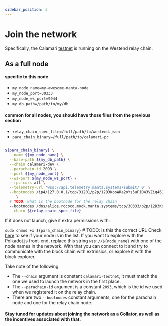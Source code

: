 ```yaml
---
sidebar_position: 3
---
```


# Join the network

Specifically, the Calamari [testnet](https://telemetry.manta.systems/#list/Calamari%20Parachain%20Testnet) is running on the Westend relay chain.

## As a full node

#### specific to this node
  - ``my_node_name=my-awesome-manta-node``
  - ``my_node_port=30333``
  - ``my_node_ws_port=9944``
  - ``my_db_path=/path/to/my/db``

#### common for all nodes, you should have those files from the previous section
  - ``relay_chain_spec_file=/full/path/to/westend.json``
  - ``para_chain_binary=/full/path/to/calamari-pc``

```bash

${para_chain_binary} \
  --name ${my_node_name} \
  --base-path ${my_db_path} \
  --chain calamari-dev \
  --parachain-id 2093 \
  --port ${my_node_port} \
  --ws-port ${my_node_ws_port} \
  --rpc-cors all \
  --telemetry-url 'wss://api.telemetry.manta.systems/submit/ 0' \
  --bootnodes /ip4/127.0.0.1/tcp/31201/p2p/12D3KooWRa2oYs5uFiD43VZiq4618d4VJivRdJCS7h5W6TQHgLpx \
  -- \
  # TODO: what is the bootnode for the relay chain
  --bootnodes /dns/alice.rococo.mock.manta.systems/tcp/30333/p2p/12D3KooWJMcEQUbxq2CE1qoCqHCWxqjBfnpfeBCyqqrHBABJKbVr \
  --chain ${relay_chain_spec_file}
```
  If it does not launch, give it extra permissions with:
  
  ``sudo chmod +x ${para_chain_binary}``
            # TODO: is this the correct URL
Check [here](https://telemetry.manta.systems/#list/Calamari%20Parachain%20Testnet) to see if your node is in the list.
If you want to explore with the Polkadot.js front-end, replace this string ``wss://${node_name}`` with one of the node names in the network.
With that you can connect to it and try to communicate with the block chain with extrinsics, or explore it with the block explorer.

Take note of the following:
- The ``--chain`` argument is constant ``calamari-testnet``, it must match the one we used to launch the network in the first place.
- The ``--parachain-id`` argument is a constant ``2093``, which is the id we used when we registered it on the relay chain.
- There are two ``--bootnodes`` constant arguments, one for the parachain node and one for the relay chain node.

#### Stay tuned for updates about joining the network as a Collator, as well as the incentives associated with that.